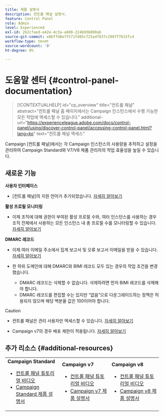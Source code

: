 ```yaml
---
title: 제품 설명서
description: 컨트롤 패널 설명서.
feature: Control Panel
role: Admin
level: Experienced
exl-id: 2b2cfaed-e42e-4c3a-a8d8-224b936890ab
source-git-commit: e8bffd8e7f571fd85c725adf837c2997f7615fcd
workflow-type: tm+mt
source-wordcount: '0'
ht-degree: 0%

---
```


# 도움말 센터 {#control-panel-documentation}

>[!CONTEXTUALHELP]
>id="cp_overview"
>title="컨트롤 패널"
>abstract="컨트롤 패널 홈 페이지에서는 Campaign 인스턴스에서 수행 가능한 모든 작업에 액세스할 수 있습니다."
>additional-url="https://experienceleague.adobe.com/docs/control-panel/using/discover-control-panel/accessing-control-panel.html?lang=ko" text="컨트롤 패널 액세스"

Campaign [컨트롤 패널]에서는 각 Campaign 인스턴스의 사용량을 추적하고 설정을 관리하여 Campaign Standard와 V7/V8 제품 관리자의 작업 효율성을 높일 수 있습니다.

## 새로운 기능

**사용자 인터페이스**

* [컨트롤 패널]의 지원 언어가 추가되었습니다. [자세히 알아보기](discover/using/discovering-the-interface.md#supported-languages-languages)

**활성 프로필 모니터링**

* 이제 조직에 대해 권한이 부여된 활성 프로필 수와, 여러 인스턴스를 사용하는 경우 조직 전체에서 사용하는 모든 인스턴스 내 총 프로필 수를 모니터링할 수 있습니다. [자세히 알아보기](performance-monitoring/using/active-profiles-monitoring.md)

**DMARC 레코드**

* 이제 여러 이메일 주소에서 집계 보고서 및 오류 보고서 이메일을 받을 수 있습니다. [자세히 알아보기](subdomains-certificates/using/dmarc.md)
* 한 하위 도메인에 대해 DMARC와 BIMI 레코드 모두 있는 경우의 작업 조건을 변경했습니다.

   * DMARC 레코드는 삭제할 수 없습니다. 삭제하려면 먼저 BIMI 레코드를 삭제해야 합니다.
   * DMARC 레코드를 편집할 수는 있지만 “없음”으로 다운그레이드하는 정책은 허용되지 않으며 해당 백분율 값은 100이어야 합니다.

>[!CAUTION]
>
>* 컨트롤 패널은 관리 사용자만 액세스할 수 있습니다. [자세히 알아보기](https://experienceleague.adobe.com/docs/control-panel/using/discover-control-panel/managing-permissions.html?lang=ko#discover-control-panel)
>
>* Campaign v7의 경우 배포 제한이 적용됩니다. [자세히 알아보기](faq.md#v7-restrictions)

## 추가 리소스 {#additional-resources}

<table>
    <tr>
        <td><b>Campaign Standard</b><br/>
        <ul>
            <li><a href="https://experienceleague.adobe.com/docs/campaign-standard-learn/control-panel/control-panel-overview.html?lang=ko">컨트롤 패널 튜토리얼 비디오</a></li>
            <li><a href="https://experienceleague.adobe.com/docs/campaign-standard/using/campaign-standard-home.html?lang=ko">Campaign Standard 제품 설명서</a></li>
        </ul>
        </td>
        <td><b>Campaign v7</b><br/>
        <ul>
            <li><a href="https://experienceleague.adobe.com/docs/campaign-classic-learn/control-panel/control-panel-overview.html?lang=ko">컨트롤 패널 튜토리얼 비디오</a></li>
            <li><a href="https://experienceleague.adobe.com/docs/campaign-classic/using/campaign-classic-home.html?lang=ko">Campaign v7 제품 설명서</a></li>
        </ul>
        </td>
        <td><b>Campaign v8</b><br/>
        <ul>
            <li><a href="https://experienceleague.adobe.com/docs/campaign-learn/control-panel/control-panel-overview.html?lang=ko">컨트롤 패널 튜토리얼 비디오</a></li>
            <li><a href="https://experienceleague.adobe.com/docs/campaign/campaign-v8/campaign-home.html?lang=ko">Campaign v8 제품 설명서</a></li>
        </ul>
        </td>
    </tr>
</table>
